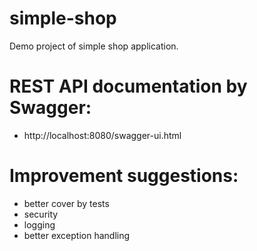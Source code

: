 # simple-shop
Demo project of simple shop application.

# REST API documentation by Swagger:
- http://localhost:8080/swagger-ui.html

# Improvement suggestions:
- better cover by tests
- security
- logging
- better exception handling 
